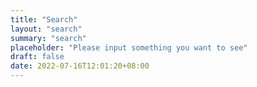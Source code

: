 ```yaml
---
title: "Search"
layout: "search"
summary: "search"
placeholder: "Please input something you want to see"
draft: false
date: 2022-07-16T12:01:20+08:00
---
```




